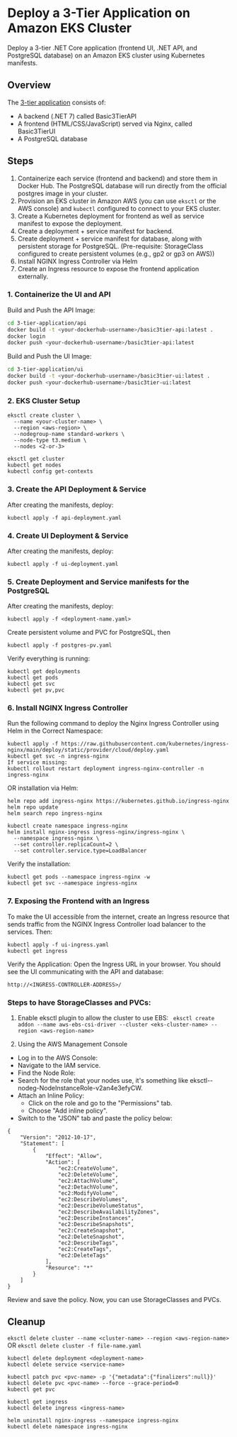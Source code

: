 # Deploy a 3-Tier Application on Amazon EKS Cluster
Deploy a 3-tier .NET Core application (frontend UI, .NET API, and PostgreSQL database) on an Amazon EKS cluster using Kubernetes manifests.

## Overview
The [3-tier application]( https://github.com/InstructorDiogo/3-tier-application/tree/main) consists of:
- A backend (.NET 7) called Basic3TierAPI
- A frontend (HTML/CSS/JavaScript) served via Nginx, called Basic3TierUI
- A PostgreSQL database

## Steps
1. Containerize each service (frontend and backend) and store them in Docker Hub. The PostgreSQL database will run directly from the official postgres image in your cluster.
2. Provision an EKS cluster in Amazon AWS (you can use ```eksctl``` or the AWS console) and ```kubectl``` configured to connect to your EKS cluster.
3. Create a Kubernetes deployment for frontend as well as service manifest to expose the deployment. 
4. Create a deployment + service manifest for backend.
5. Create deployment + service manifest for database, along with persistent storage for PostgreSQL. (Pre-requisite: StorageClass configured to create persistent volumes (e.g., gp2 or gp3 on AWS))
6. Install NGINX Ingress Controller via Helm
7. Create an Ingress resource to expose the frontend application externally.

### 1. Containerize the UI and API
Build and Push the API Image:
```bash
cd 3-tier-application/api
docker build -t <your-dockerhub-username>/basic3tier-api:latest .
docker login
docker push <your-dockerhub-username>/basic3tier-api:latest
```
Build and Push the UI Image:
```bash
cd 3-tier-application/ui
docker build -t <your-dockerhub-username>/basic3tier-ui:latest .
docker push <your-dockerhub-username>/basic3tier-ui:latest
```

### 2. EKS Cluster Setup
```
eksctl create cluster \
  --name <your-cluster-name> \
  --region <aws-region> \
  --nodegroup-name standard-workers \
  --node-type t3.medium \
  --nodes <2-or-3>
```
```
eksctl get cluster
kubectl get nodes
kubectl config get-contexts
```
### 3. Create the API Deployment & Service
After creating the manifests, deploy:
```
kubectl apply -f api-deployment.yaml
```
### 4. Create UI Deployment & Service
After creating the manifests, deploy:
```
kubectl apply -f ui-deployment.yaml
```
### 5. Create Deployment and Service manifests for the PostgreSQL
After creating the manifests, deploy:
```
kubectl apply -f <deployment-name.yaml>
```
Create persistent volume and PVC for PostgreSQL, then 
```
kubectl apply -f postgres-pv.yaml
```

Verify everything is running:
```
kubectl get deployments
kubectl get pods
kubectl get svc
kubectl get pv,pvc
```
### 6. Install NGINX Ingress Controller
Run the following command to deploy the Nginx Ingress Controller using Helm in the Correct Namespace:
```
kubectl apply -f https://raw.githubusercontent.com/kubernetes/ingress-nginx/main/deploy/static/provider/cloud/deploy.yaml
kubectl get svc -n ingress-nginx
If service missing:
kubectl rollout restart deployment ingress-nginx-controller -n ingress-nginx
```
OR installation via Helm:
```
helm repo add ingress-nginx https://kubernetes.github.io/ingress-nginx
helm repo update
helm search repo ingress-nginx
```
```
kubectl create namespace ingress-nginx
helm install nginx-ingress ingress-nginx/ingress-nginx \
  --namespace ingress-nginx \
  --set controller.replicaCount=2 \
  --set controller.service.type=LoadBalancer
```
Verify the installation:
```
kubectl get pods --namespace ingress-nginx -w
kubectl get svc --namespace ingress-nginx
```

### 7. Exposing the Frontend with an Ingress
To make the UI accessible from the internet, create an Ingress resource that sends traffic from the NGINX Ingress Controller load balancer to the services.
Then:
```
kubectl apply -f ui-ingress.yaml
kubectl get ingress
```
Verify the Application:
Open the Ingress URL in your browser. You should see the UI communicating with the API and database:
```
http://<INGRESS-CONTROLLER-ADDRESS>/
```
### Steps to have StorageClasses and PVCs:

1. Enable eksctl plugin to allow the cluster to use EBS:
``` eksctl create addon --name aws-ebs-csi-driver --cluster <eks-cluster-name> --region <aws-region-name>```
 
2. Using the AWS Management Console
- Log in to the AWS Console:
- Navigate to the IAM service.
- Find the Node Role:
- Search for the role that your nodes use, it's something like eksctl-<eks-cluster-name>-nodeg-NodeInstanceRole-v2an4e3efyCW.
- Attach an Inline Policy:
	 - Click on the role and go to the "Permissions" tab.
	 - Choose "Add inline policy".
- Switch to the "JSON" tab and paste the policy below:
```
{
    "Version": "2012-10-17",
    "Statement": [
        {
            "Effect": "Allow",
            "Action": [
                "ec2:CreateVolume",
                "ec2:DeleteVolume",
                "ec2:AttachVolume",
                "ec2:DetachVolume",
                "ec2:ModifyVolume",
                "ec2:DescribeVolumes",
                "ec2:DescribeVolumeStatus",
                "ec2:DescribeAvailabilityZones",
                "ec2:DescribeInstances",
                "ec2:DescribeSnapshots",
                "ec2:CreateSnapshot",
                "ec2:DeleteSnapshot",
                "ec2:DescribeTags",
                "ec2:CreateTags",
                "ec2:DeleteTags"
            ],
            "Resource": "*"
        }
    ]
}
```
Review and save the policy. Now, you can use StorageClasses and PVCs.

## Cleanup
```eksctl delete cluster --name <cluster-name> --region <aws-region-name>``` OR ```eksctl delete cluster -f file-name.yaml```

```
kubectl delete deployment <deployment-name>
kubectl delete service <service-name>

kubectl patch pvc <pvc-name> -p '{"metadata":{"finalizers":null}}'
kubectl delete pvc <pvc-name> --force --grace-period=0
kubectl get pvc

kubectl get ingress
kubectl delete ingress <ingress-name>

helm uninstall nginx-ingress --namespace ingress-nginx
kubectl delete namespace ingress-nginx
```






